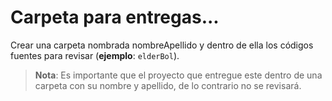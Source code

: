 # Carpeta para entregas...

Crear una carpeta nombrada nombreApellido y dentro de ella los códigos fuentes para revisar (**ejemplo**: `elderBol`).

> **Nota**: Es importante que el proyecto que entregue este dentro de una carpeta con su nombre y apellido, de lo contrario no se revisará.
